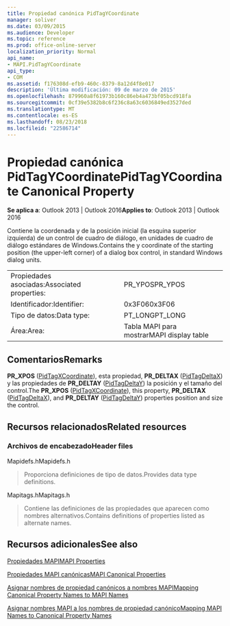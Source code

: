 ```yaml
---
title: Propiedad canónica PidTagYCoordinate
manager: soliver
ms.date: 03/09/2015
ms.audience: Developer
ms.topic: reference
ms.prod: office-online-server
localization_priority: Normal
api_name:
- MAPI.PidTagYCoordinate
api_type:
- COM
ms.assetid: f176308d-efb9-460c-8379-8a12d4f8e017
description: 'Última modificación: 09 de marzo de 2015'
ms.openlocfilehash: 879960a8f61973b160c86eb4a473bf05bcd918fa
ms.sourcegitcommit: 0cf39e5382b8c6f236c8a63c6036849ed3527ded
ms.translationtype: MT
ms.contentlocale: es-ES
ms.lasthandoff: 08/23/2018
ms.locfileid: "22586714"
---
```

# <a name="pidtagycoordinate-canonical-property"></a><span data-ttu-id="b6c62-103">Propiedad canónica PidTagYCoordinate</span><span class="sxs-lookup"><span data-stu-id="b6c62-103">PidTagYCoordinate Canonical Property</span></span>

  
  
<span data-ttu-id="b6c62-104">**Se aplica a**: Outlook 2013 | Outlook 2016</span><span class="sxs-lookup"><span data-stu-id="b6c62-104">**Applies to**: Outlook 2013 | Outlook 2016</span></span> 
  
<span data-ttu-id="b6c62-105">Contiene la coordenada y de la posición inicial (la esquina superior izquierda) de un control de cuadro de diálogo, en unidades de cuadro de diálogo estándares de Windows.</span><span class="sxs-lookup"><span data-stu-id="b6c62-105">Contains the y coordinate of the starting position (the upper-left corner) of a dialog box control, in standard Windows dialog units.</span></span>
  
|||
|:-----|:-----|
|<span data-ttu-id="b6c62-106">Propiedades asociadas:</span><span class="sxs-lookup"><span data-stu-id="b6c62-106">Associated properties:</span></span>  <br/> |<span data-ttu-id="b6c62-107">PR_YPOS</span><span class="sxs-lookup"><span data-stu-id="b6c62-107">PR_YPOS</span></span>  <br/> |
|<span data-ttu-id="b6c62-108">Identificador:</span><span class="sxs-lookup"><span data-stu-id="b6c62-108">Identifier:</span></span>  <br/> |<span data-ttu-id="b6c62-109">0x3F06</span><span class="sxs-lookup"><span data-stu-id="b6c62-109">0x3F06</span></span>  <br/> |
|<span data-ttu-id="b6c62-110">Tipo de datos:</span><span class="sxs-lookup"><span data-stu-id="b6c62-110">Data type:</span></span>  <br/> |<span data-ttu-id="b6c62-111">PT_LONG</span><span class="sxs-lookup"><span data-stu-id="b6c62-111">PT_LONG</span></span>  <br/> |
|<span data-ttu-id="b6c62-112">Área:</span><span class="sxs-lookup"><span data-stu-id="b6c62-112">Area:</span></span>  <br/> |<span data-ttu-id="b6c62-113">Tabla MAPI para mostrar</span><span class="sxs-lookup"><span data-stu-id="b6c62-113">MAPI display table</span></span>  <br/> |
   
## <a name="remarks"></a><span data-ttu-id="b6c62-114">Comentarios</span><span class="sxs-lookup"><span data-stu-id="b6c62-114">Remarks</span></span>

<span data-ttu-id="b6c62-115">**PR_XPOS** ([PidTagXCoordinate](pidtagxcoordinate-canonical-property.md)), esta propiedad, **PR_DELTAX** ([PidTagDeltaX](pidtagdeltax-canonical-property.md)) y las propiedades de **PR_DELTAY** ([PidTagDeltaY](pidtagdeltay-canonical-property.md)) la posición y el tamaño del control.</span><span class="sxs-lookup"><span data-stu-id="b6c62-115">The **PR_XPOS** ([PidTagXCoordinate](pidtagxcoordinate-canonical-property.md)), this property, **PR_DELTAX** ([PidTagDeltaX](pidtagdeltax-canonical-property.md)), and **PR_DELTAY** ([PidTagDeltaY](pidtagdeltay-canonical-property.md)) properties position and size the control.</span></span>
  
## <a name="related-resources"></a><span data-ttu-id="b6c62-116">Recursos relacionados</span><span class="sxs-lookup"><span data-stu-id="b6c62-116">Related resources</span></span>

### <a name="header-files"></a><span data-ttu-id="b6c62-117">Archivos de encabezado</span><span class="sxs-lookup"><span data-stu-id="b6c62-117">Header files</span></span>

<span data-ttu-id="b6c62-118">Mapidefs.h</span><span class="sxs-lookup"><span data-stu-id="b6c62-118">Mapidefs.h</span></span>
  
> <span data-ttu-id="b6c62-119">Proporciona definiciones de tipo de datos.</span><span class="sxs-lookup"><span data-stu-id="b6c62-119">Provides data type definitions.</span></span>
    
<span data-ttu-id="b6c62-120">Mapitags.h</span><span class="sxs-lookup"><span data-stu-id="b6c62-120">Mapitags.h</span></span>
  
> <span data-ttu-id="b6c62-121">Contiene las definiciones de las propiedades que aparecen como nombres alternativos.</span><span class="sxs-lookup"><span data-stu-id="b6c62-121">Contains definitions of properties listed as alternate names.</span></span>
    
## <a name="see-also"></a><span data-ttu-id="b6c62-122">Recursos adicionales</span><span class="sxs-lookup"><span data-stu-id="b6c62-122">See also</span></span>



[<span data-ttu-id="b6c62-123">Propiedades MAPI</span><span class="sxs-lookup"><span data-stu-id="b6c62-123">MAPI Properties</span></span>](mapi-properties.md)
  
[<span data-ttu-id="b6c62-124">Propiedades MAPI canónicas</span><span class="sxs-lookup"><span data-stu-id="b6c62-124">MAPI Canonical Properties</span></span>](mapi-canonical-properties.md)
  
[<span data-ttu-id="b6c62-125">Asignar nombres de propiedad canónicos a nombres MAPI</span><span class="sxs-lookup"><span data-stu-id="b6c62-125">Mapping Canonical Property Names to MAPI Names</span></span>](mapping-canonical-property-names-to-mapi-names.md)
  
[<span data-ttu-id="b6c62-126">Asignar nombres MAPI a los nombres de propiedad canónico</span><span class="sxs-lookup"><span data-stu-id="b6c62-126">Mapping MAPI Names to Canonical Property Names</span></span>](mapping-mapi-names-to-canonical-property-names.md)

